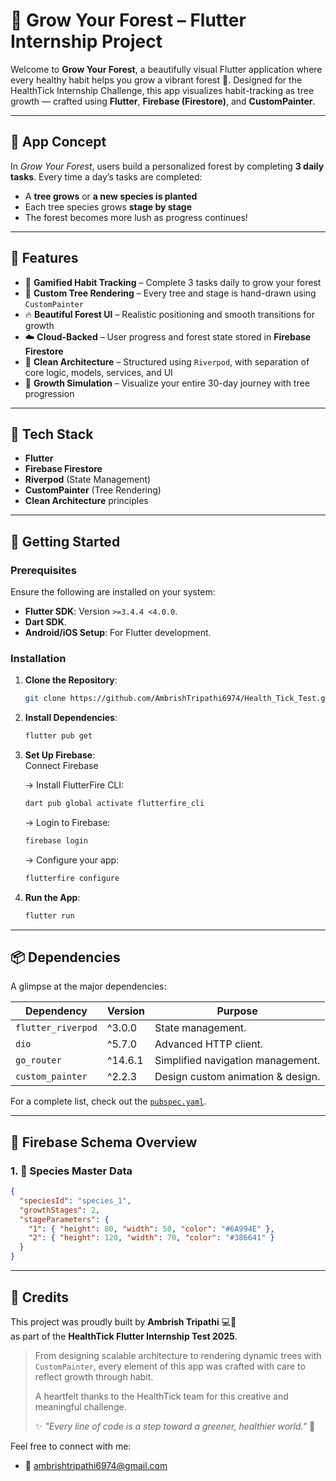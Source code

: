 # 🌳 Grow Your Forest – Flutter Internship Project

Welcome to **Grow Your Forest**, a beautifully visual Flutter application where every healthy habit helps you grow a vibrant forest 🌿. Designed for the HealthTick Internship Challenge, this app visualizes habit-tracking as tree growth — crafted using **Flutter**, **Firebase (Firestore)**, and **CustomPainter**.

---

## 📱 App Concept

In *Grow Your Forest*, users build a personalized forest by completing **3 daily tasks**. Every time a day’s tasks are completed:

- A **tree grows** or **a new species is planted**
- Each tree species grows **stage by stage**
- The forest becomes more lush as progress continues!

---

## 🌲 Features

- 🎯 **Gamified Habit Tracking** – Complete 3 tasks daily to grow your forest  
- 🌳 **Custom Tree Rendering** – Every tree and stage is hand-drawn using `CustomPainter`
- 🔥 **Beautiful Forest UI** – Realistic positioning and smooth transitions for growth
- ☁️ **Cloud-Backed** – User progress and forest state stored in **Firebase Firestore**
- 🧠 **Clean Architecture** – Structured using `Riverpod`, with separation of core logic, models, services, and UI
- 🧪 **Growth Simulation** – Visualize your entire 30-day journey with tree progression

---

## 🔧 Tech Stack

- **Flutter**
- **Firebase Firestore**
- **Riverpod** (State Management)
- **CustomPainter** (Tree Rendering)
- **Clean Architecture** principles

---
## 🚀 Getting Started

### Prerequisites

Ensure the following are installed on your system:
- **Flutter SDK**: Version `>=3.4.4 <4.0.0`.
- **Dart SDK**.
- **Android/iOS Setup**: For Flutter development.

### Installation

1. **Clone the Repository**:
   ```bash  
   git clone https://github.com/AmbrishTripathi6974/Health_Tick_Test.git  
   ```  

2. **Install Dependencies**:
   ```bash  
   flutter pub get  
   ```  

3. **Set Up Firebase**:  
   Connect Firebase

    -> Install FlutterFire CLI:
   ```bash
   dart pub global activate flutterfire_cli
   ```
   -> Login to Firebase:
   ```bash
   firebase login
   ```
   -> Configure your app:
   ```bash
   flutterfire configure
   ```   

4. **Run the App**:
   ```bash  
   flutter run  
   ```  

---  

## 📦 Dependencies

A glimpse at the major dependencies:

| Dependency            | Version | Purpose                                  |  
|-----------------------|---------|------------------------------------------|  
| `flutter_riverpod`    | ^3.0.0  | State management.                        |
| `dio`                 | ^5.7.0  | Advanced HTTP client.                    |  
| `go_router`           | ^14.6.1 | Simplified navigation management.        |  
| `custom_painter`      | ^2.2.3  | Design custom animation & design.        |  

For a complete list, check out the [`pubspec.yaml`](./pubspec.yaml).

--- 

## 🧬 Firebase Schema Overview

### 1. 🌿 Species Master Data

```json
{
  "speciesId": "species_1",
  "growthStages": 2,
  "stageParameters": {
    "1": { "height": 80, "width": 50, "color": "#6A994E" },
    "2": { "height": 120, "width": 70, "color": "#386641" }
  }
}
```  
---

## 🙌 Credits

This project was proudly built by **Ambrish Tripathi** 💻🌱  
as part of the **HealthTick Flutter Internship Test 2025**.

> From designing scalable architecture to rendering dynamic trees with `CustomPainter`, every element of this app was crafted with care to reflect growth through habit.  
>  
> A heartfelt thanks to the HealthTick team for this creative and meaningful challenge.  
>  
> ✨ *"Every line of code is a step toward a greener, healthier world."* 🌳

Feel free to connect with me:
- 📧 ambrishtripathi6974@gmail.com

